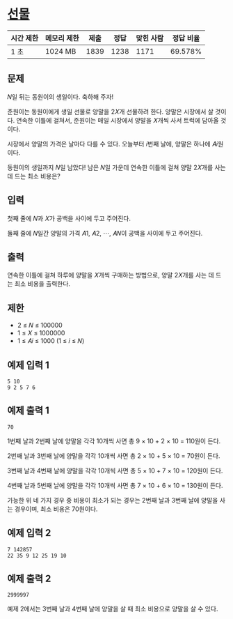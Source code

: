 # [선물](https://www.acmicpc.net/problem/28281)

| 시간 제한 | 메모리 제한 | 제출 | 정답 | 맞힌 사람 | 정답 비율 |
| --- | --- | --- | --- | --- | --- |
| 1 초 | 1024 MB | 1839 | 1238 | 1171 | 69.578% |

## 문제

𝑁일 뒤는 동원이의 생일이다. 축하해 주자!

준원이는 동원이에게 생일 선물로 양말을 2𝑋개 선물하려 한다. 양말은 시장에서 살 것이다. 연속한 이틀에 걸쳐서, 준원이는 매일 시장에서 양말을 𝑋개씩 사서 트럭에 담아올 것이다.

시장에서 양말의 가격은 날마다 다를 수 있다. 오늘부터 𝑖번째 날에, 양말은 하나에 𝐴𝑖원이다.

동원이의 생일까지 𝑁일 남았다! 남은 𝑁일 가운데 연속한 이틀에 걸쳐 양말 2𝑋개를 사는 데 드는 최소 비용은?

## 입력

첫째 줄에 𝑁과 𝑋가 공백을 사이에 두고 주어진다.

둘째 줄에 𝑁일간 양말의 가격 𝐴1, 𝐴2, ⋯, 𝐴𝑁이 공백을 사이에 두고 주어진다.

## 출력

연속한 이틀에 걸쳐 하루에 양말을 𝑋개씩 구매하는 방법으로, 양말 2𝑋개를 사는 데 드는 최소 비용을 출력한다.

## 제한

- 2 ≤ 𝑁 ≤ 100000
- 1 ≤ 𝑋 ≤ 1000000
- 1 ≤ 𝐴𝑖 ≤ 1000 (1 ≤ 𝑖 ≤ 𝑁)

## 예제 입력 1

```
5 10
9 2 5 7 6

```

## 예제 출력 1

```
70

```

1번째 날과 2번째 날에 양말을 각각 10개씩 사면 총 9 × 10 + 2 × 10 = 110원이 든다.

2번째 날과 3번째 날에 양말을 각각 10개씩 사면 총 2 × 10 + 5 × 10 = 70원이 든다.

3번째 날과 4번째 날에 양말을 각각 10개씩 사면 총 5 × 10 + 7 × 10 = 120원이 든다.

4번째 날과 5번째 날에 양말을 각각 10개씩 사면 총 7 × 10 + 6 × 10 = 130원이 든다.

가능한 위 네 가지 경우 중 비용이 최소가 되는 경우는 2번째 날과 3번째 날에 양말을 사는 경우이며, 최소 비용은 70원이다.

## 예제 입력 2

```
7 142857
22 35 9 12 25 19 10

```

## 예제 출력 2

```
2999997

```

예제 2에서는 3번째 날과 4번째 날에 양말을 살 때 최소 비용으로 양말을 살 수 있다.
